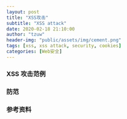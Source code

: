 ```yaml
---
layout: post
title: "XSS攻击"
subtitle: "XSS attack"
date: 2020-02-18 21:10:00
author: "tzuw"
header-img: "public/assets/img/cement.png"
tags: [xss, xss attack, security, cookies] 
categories: [Web安全]
---
```


### XSS 攻击范例



### 防范



### 参考资料